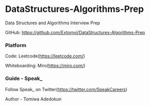 # DataStructures-Algorithms-Prep

Data Structures and Algorithms Interview Prep

GitHub: https://github.com/Extomvi/DataStructures-Algorithms-Prep

### Platform

Code: Leetcode(https://leetcode.com/)

Whiteboarding: Miro(https://miro.com/)

### Guide - Speak_

Follow Speak_ on Twitter(https://twitter.com/SpeakCareers)

Author - Tomiwa Adedokun
